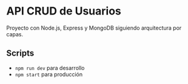 # API CRUD de Usuarios

Proyecto con Node.js, Express y MongoDB siguiendo arquitectura por capas.

## Scripts
- `npm run dev` para desarrollo
- `npm start` para producción